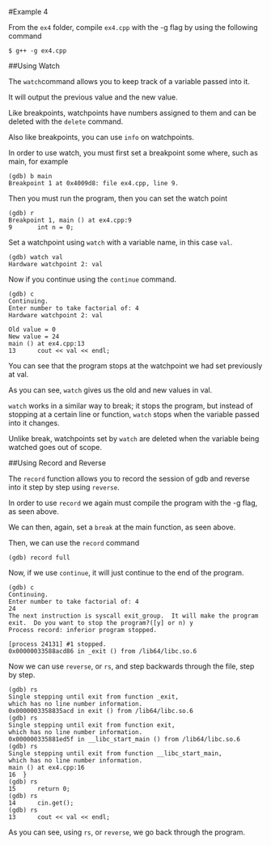 #Example 4

From the `ex4` folder, compile `ex4.cpp` with the -g flag by using the following command

```
$ g++ -g ex4.cpp
```

##Using Watch

The `watch`command allows you to keep track of a variable passed into it. 

It will output the previous value and the new value.

Like breakpoints, watchpoints have numbers assigned to them and can be deleted with the `delete` command.

Also like breakpoints, you can use `info` on watchpoints.

In order to use watch, you must first set a breakpoint some where, such as main, for example

```
(gdb) b main
Breakpoint 1 at 0x4009d8: file ex4.cpp, line 9.
```

Then you must run the program, then you can set the watch point

```
(gdb) r 
Breakpoint 1, main () at ex4.cpp:9
9       int n = 0;
```

Set a watchpoint using `watch` with a variable name, in this case `val`.

```
(gdb) watch val
Hardware watchpoint 2: val
```

Now if you continue using the `continue` command.

```
(gdb) c
Continuing.
Enter number to take factorial of: 4
Hardware watchpoint 2: val

Old value = 0
New value = 24
main () at ex4.cpp:13
13      cout << val << endl;
```

You can see that the program stops at the watchpoint we had set previously at val.

As you can see, `watch` gives us the old and new values in val.

`watch` works in a similar way to break; it stops the program, but instead of stopping at a certain line or function, `watch` stops when the variable passed into it changes.

Unlike break, watchpoints set by `watch` are deleted when the variable being watched goes out of scope.

##Using Record and Reverse

The `record` function allows you to record the session of gdb and reverse into it step by step using `reverse`.

In order to use `record` we again must compile the program with the -g flag, as seen above.

We can then, again, set a `break` at the main function, as seen above.

Then, we can use the `record` command

```
(gdb) record full
```
Now, if we use `continue`, it will just continue to the end of the program.

```
(gdb) c
Continuing.
Enter number to take factorial of: 4
24
The next instruction is syscall exit_group.  It will make the program exit.  Do you want to stop the program?([y] or n) y
Process record: inferior program stopped.

[process 24131] #1 stopped.
0x00000033588acd86 in _exit () from /lib64/libc.so.6
```

Now we can use `reverse`, or `rs`, and step backwards through the file, step by step.

```
(gdb) rs
Single stepping until exit from function _exit,
which has no line number information.
0x0000003358835acd in exit () from /lib64/libc.so.6
(gdb) rs
Single stepping until exit from function exit,
which has no line number information.
0x000000335881ed5f in __libc_start_main () from /lib64/libc.so.6
(gdb) rs
Single stepping until exit from function __libc_start_main,
which has no line number information.
main () at ex4.cpp:16
16  }
(gdb) rs
15      return 0;
(gdb) rs
14      cin.get();
(gdb) rs
13      cout << val << endl;
```

As you can see, using `rs`, or `reverse`, we go back through the program.

